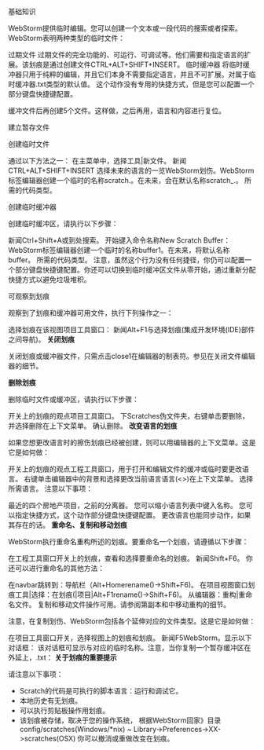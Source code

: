基础知识

WebStorm提供临时编辑。您可以创建一个文本或一段代码的搜索或者探索。WebStorm表明两种类型的临时文件：

过期文件
过期文件的完全功能的、可运行、可调试等。他们需要和指定语言的扩展。该划痕是通过创建文件CTRL+ALT+SHIFT+INSERT。
临时缓冲器
将临时缓冲器只用于纯粹的编辑，并且它们本身不需要指定语言，并且不可扩展。对属于临时缓冲器.txt类型的默认值。
这个动作没有专用的快捷方式，但是您可以配置一个部分键盘快捷键配置。

缓冲文件后再创建5个文件。这样做，之后再用，语言和内容进行复位。

建立暂存文件

创建临时文件

通过以下方法之一：
在主菜单中，选择工具|新文件。
新闻CTRL+ALT+SHIFT+INSERT
选择未来的语言的一览WebStorm划伤。WebStorm标签编辑器创建一个临时的名称scratch.<extension>。在未来，会在默认名称scratch_<number>.<extension>。
所需的代码类型。

创建临时缓冲器

创建临时缓冲区，请执行以下步骤：

新闻Ctrl+Shift+A或到处搜索。
开始键入命令名称New Scratch Buffer：
WebStorm标签编辑器创建一个临时的名称buffer1。在未来，将默认名称buffer<number>。
所需的代码类型。
注意，虽然这个行为没有任何捷径，你仍可以配置一个部分键盘快捷键配置。你还可以切换到临时缓冲区文件从零开始，通过重新分配快捷方式以避免垃圾堆积。

可观察到划痕

观察到了划痕和缓冲器可用文件，执行下列操作之一：

选择划痕在该视图项目工具窗口：
新闻Alt+F1与选择划痕(集成开发环境(IDE)部件之间导航)。
**关闭划痕**

关闭划痕或缓冲器文件，只需点击close1在编辑器的制表符。参见在关闭文件编辑器的细节。

**删除划痕**

删除临时文件或缓冲区，请执行以下步骤：

开关上的划痕的观点项目工具窗口。
下Scratches伪文件夹，右键单击要删除，并选择删除在上下文菜单。
确认删除。
**改变语言的划痕**

如果您想更改语言时的擦伤划痕已经被创建，则可以用编辑器的上下文菜单。这是它是如何做：

开关上的划痕的观点工程工具窗口，用于打开和编辑文件的缓冲或临时要更改语言。
右键单击编辑器中的背景和选择更改当前语言语言(<>)在上下文菜单。
选择所需语言。
注意以下事项：

最近的四个房地产项目，之前的分离器。
您可以缩小语言列表中键入名称。
您可以指定快捷方式，这个动作部分键盘快捷键配置。
更改语言也能同步动作，如果其存在的话。
**重命名、复制和移动划痕**

WebStorm执行重命名重构所述的划痕。要重命名一个划痕，请遵循以下步骤：

在工程工具窗口开关上的划痕，查看和选择要重命名的划痕。
新闻Shift+F6。
你还可以进行重命名的其他方法：

在navbar跳转到：导航栏（Alt+Homerename()->Shift+F6)。
在项目视图窗口划痕工具|选择：在划痕(|项目|Alt+F1rename()->Shift+F6)。
从编辑器：重构|重命名文件。
复制和移动文件操作可用。请参阅第副本和中移动重构的细节。

注意，在复制划伤、WebStorm包括各个延伸对应的文件类型。这是它是如何做：

在项目工具窗口开关，选择视图上的划痕和划痕。
新闻F5WebStorm。显示以下对话框：
该对话框可显示与对应的临时名称。注意，当你复制一个暂存缓冲区在外延上，.txt：
**关于划痕的重要提示**

请注意以下事项：

* Scratch的代码是可执行的脚本语言：运行和调试它。
* 本地历史有无划痕。
* 可以执行剪贴板操作用划痕。
* 该划痕被存储，取决于您的操作系统，
根据WebStorm回家》目录config/scratches(Windows/*nix)
~ Library->Preferences-><WebStorm>XX->scratches(OSX)
你可以撤消或重做改变在划痕。
